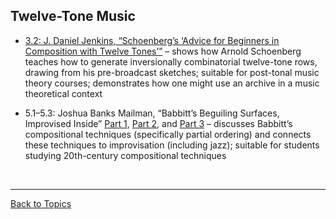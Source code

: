 ## Twelve-Tone Music

- [3.2: J. Daniel Jenkins, “Schoenberg’s ‘Advice for Beginners in Composition with Twelve Tones’”](https://www.smt-v.org/archives/volume3.html#schoenbergs-advice-for-beginners-in-composition-with-twelve-tones) – shows how Arnold Schoenberg teaches how to generate inversionally combinatorial twelve-tone rows, drawing from his pre-broadcast sketches; suitable for post-tonal music theory courses; demonstrates how one might use an archive in a music theoretical context

- 5.1–5.3: Joshua Banks Mailman, “Babbitt’s Beguiling Surfaces, Improvised Inside” [Part 1](https://www.smt-v.org/archives/volume5.html#babbitts-beguiling-surfaces-improvised-inside-part-i-freedoms), [Part 2](https://www.smt-v.org/archives/volume5.html#babbitts-beguiling-surfaces-improvised-inside-part-ii-diversities), and [Part 3](https://www.smt-v.org/archives/volume5.html#babbitts-beguiling-surfaces-improvised-inside-part-iii-opportunities) – discusses Babbitt’s compositional techniques (specifically partial ordering) and connects these techniques to improvisation (including jazz); suitable for students studying 20th-century compositional techniques

<p>&nbsp;</p>
<hr>

[Back to Topics](index.html)
